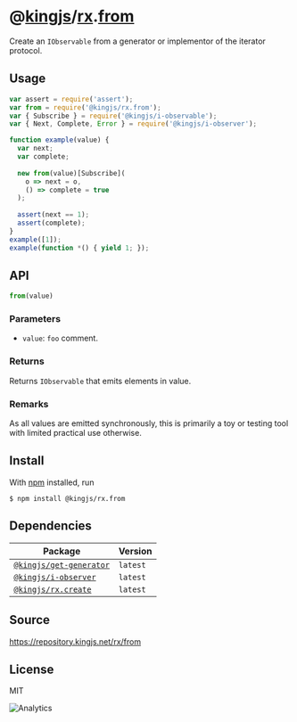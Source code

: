 # @[kingjs][@kingjs]/[rx][ns0].[from][ns1]
Create an `IObservable` from a generator or  implementor of the iterator protocol.
## Usage
```js
var assert = require('assert');
var from = require('@kingjs/rx.from');
var { Subscribe } = require('@kingjs/i-observable');
var { Next, Complete, Error } = require('@kingjs/i-observer');

function example(value) {
  var next;
  var complete;
  
  new from(value)[Subscribe](
    o => next = o, 
    () => complete = true
  );
  
  assert(next == 1);
  assert(complete);
}
example([1]);
example(function *() { yield 1; });

```

## API
```ts
from(value)
```

### Parameters
- `value`: `foo` comment.
### Returns
Returns `IObservable` that emits elements in value.
### Remarks
As all values are emitted synchronously, this is primarily a toy or testing tool with limited practical use otherwise.

## Install
With [npm](https://npmjs.org/) installed, run
```
$ npm install @kingjs/rx.from
```
## Dependencies
|Package|Version|
|---|---|
|[`@kingjs/get-generator`](https://www.npmjs.com/package/@kingjs/get-generator)|`latest`|
|[`@kingjs/i-observer`](https://www.npmjs.com/package/@kingjs/i-observer)|`latest`|
|[`@kingjs/rx.create`](https://www.npmjs.com/package/@kingjs/rx.create)|`latest`|
## Source
https://repository.kingjs.net/rx/from
## License
MIT

![Analytics](https://analytics.kingjs.net/rx/from)

[@kingjs]: https://www.npmjs.com/package/kingjs
[ns0]: https://www.npmjs.com/package/@kingjs/rx
[ns1]: https://www.npmjs.com/package/@kingjs/rx.from
